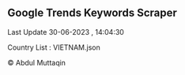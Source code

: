 

## Google Trends Keywords Scraper 
 
Last Update 30-06-2023 , 14:04:30

Country List :
VIETNAM.json



© Abdul Muttaqin 
